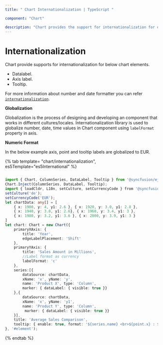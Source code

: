 ```yaml
---
title: " Chart Internationalization | TypeScript "

component: "Chart"

description: "Chart provides the support for internationalization for dataLabel, axis label and tooltip elements."
---
```


# Internationalization

Chart provide supports for internationalization for below chart elements.

* Datalabel.
* Axis label.
* Tooltip.

For more information about number and date formatter you can refer
[`internationalization`](https://ej2.syncfusion.com/documentation/common/internationalization/).

<!-- markdownlint-disable MD036 -->
**Globalization**

Globalization is the process of designing and developing an component that works in different
cultures/locales.  Internationalization  library is used to globalize number, date, time values in
Chart component using  `labelFormat` property in axis.

**Numeric Format**

  In the below example axis, point  and tooltip labels are globalized to EUR.

{% tab template= "chart/internationalization", es5Template="es5International" %}

```typescript

import { Chart, ColumnSeries, DataLabel, Tooltip } from '@syncfusion/ej2-charts';
Chart.Inject(ColumnSeries, DataLabel, Tooltip);
import { loadCldr, L10n, setCulture, setCurrencyCode } from '@syncfusion/ej2-base';
setCulture('de');
setCurrencyCode('EUR');
let chartData: any[] = [
    { x: 1900, y: 4, y1: 2.6 }, { x: 1920, y: 3.0, y1: 2.8 },
    { x: 1940, y: 3.8, y1: 2.6}, { x: 1960, y: 3.4, y1: 3 },
    { x: 1980, y: 3.2, y1: 3.6 }, { x: 2000, y: 3.9, y1: 3 }
]
let chart: Chart = new Chart({
    primaryXAxis: {
        title: 'Year',
        edgeLabelPlacement: 'Shift'
    },
    primaryYAxis: {
        title: 'Sales Amount in Millions',
        //Label format as currency
        labelFormat: 'c'
    },
    series:[{
        dataSource: chartData,
        xName: 'x', yName: 'y',
        name: 'Product X', type: 'Column',
        marker: { dataLabel: { visible: true }}
    },{
        dataSource: chartData,
        xName: 'x', yName: 'y1',
        name: 'Product Y', type: 'Column',
         marker: { dataLabel: { visible: true }}
    }],
    title: 'Average Sales Comparison',
    tooltip: { enable: true, format: '${series.name} <br>${point.x} : ${point.y}'}
}, '#element');

```

{% endtab %}